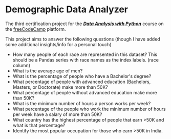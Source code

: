 # Demographic Data Analyzer
The third certification project for the [***Data Analysis with Python***](https://www.freecodecamp.org/learn/data-analysis-with-python/) course on the [freeCodeCamp](https://www.freecodecamp.org/learn/) platform.

This project aims to answer the following questions (though I have added some additional insights/info for a personal touch)
- How many people of each race are represented in this dataset? This should be a Pandas series with race names as the index labels. (race column)
- What is the average age of men?
- What is the percentage of people who have a Bachelor's degree?
- What percentage of people with advanced education (Bachelors, Masters, or Doctorate) make more than 50K?
- What percentage of people without advanced education make more than 50K?
- What is the minimum number of hours a person works per week?
- What percentage of the people who work the minimum number of hours per week have a salary of more than 50K?
- What country has the highest percentage of people that earn >50K and what is that percentage?
- Identify the most popular occupation for those who earn >50K in India.

